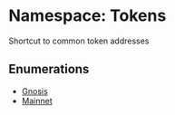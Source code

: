 # Namespace: Tokens

Shortcut to common token addresses

## Enumerations

- [Gnosis](../enums/Tokens.Gnosis.md)
- [Mainnet](../enums/Tokens.Mainnet.md)
